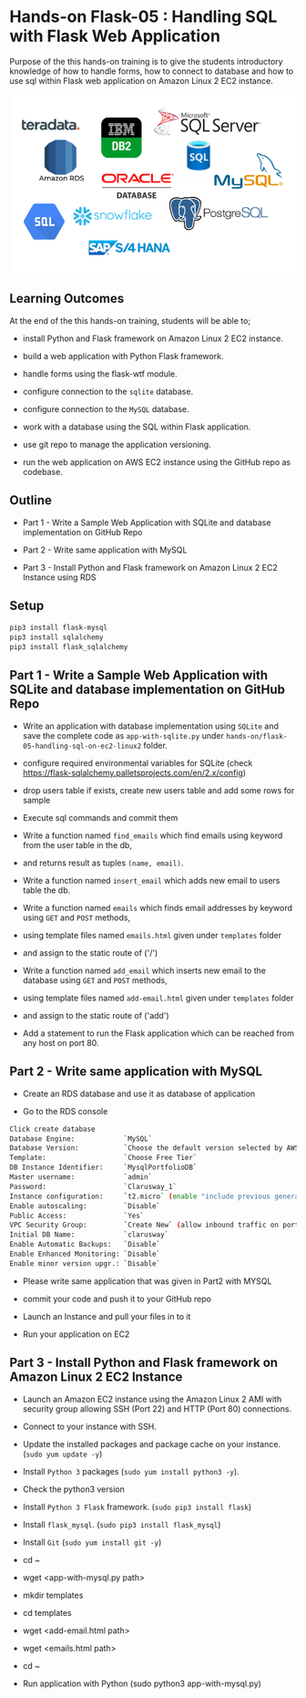 # Hands-on Flask-05 : Handling SQL with Flask Web Application

Purpose of the this hands-on training is to give the students introductory knowledge of how to handle forms, how to connect to database and how to use sql within Flask web application on Amazon Linux 2 EC2 instance. 

![Databases in Flask](./database.png)

## Learning Outcomes

At the end of the this hands-on training, students will be able to;

- install Python and Flask framework on Amazon Linux 2 EC2 instance.

- build a web application with Python Flask framework.

- handle forms using the flask-wtf module.

- configure connection to the `sqlite` database.

- configure connection to the `MySQL` database.

- work with a database using the SQL within Flask application.

- use git repo to manage the application versioning.

- run the web application on AWS EC2 instance using the GitHub repo as codebase.


## Outline

- Part 1 - Write a Sample Web Application with SQLite and database implementation on GitHub Repo

- Part 2 - Write same application with MySQL

- Part 3 - Install Python and Flask framework on Amazon Linux 2 EC2 Instance using RDS


## Setup
``` bash
pip3 install flask-mysql
pip3 install sqlalchemy
pip3 install flask_sqlalchemy
```


## Part 1 - Write a Sample Web Application with SQLite and database implementation on GitHub Repo

- Write an application with database implementation using `SQLite` and save the complete code as `app-with-sqlite.py` under `hands-on/flask-05-handling-sql-on-ec2-linux2` folder.

- configure required environmental variables for SQLite (check https://flask-sqlalchemy.palletsprojects.com/en/2.x/config)

- drop users table if exists, create new users table and add some rows for sample

- Execute sql commands and commit them

- Write a function named `find_emails` which find emails using keyword from the user table in the db,
- and returns result as tuples `(name, email)`.

- Write a function named `insert_email` which adds new email to users table the db.

- Write a function named `emails` which finds email addresses by keyword using `GET` and `POST` methods,
- using template files named `emails.html` given under `templates` folder
- and assign to the static route of ('/')

- Write a function named `add_email` which inserts new email to the database using `GET` and `POST` methods,
- using template files named `add-email.html` given under `templates` folder
- and assign to the static route of ('add')

- Add a statement to run the Flask application which can be reached from any host on port 80.

## Part 2 - Write same application with MySQL

- Create an RDS database and use it as database of application

- Go to the RDS console

```bash
Click create database
Database Engine:            `MySQL`
Database Version:           `Choose the default version selected by AWS`
Template:                   `Choose Free Tier`
DB Instance Identifier:     `MysqlPortfolioDB`
Master username:            `admin`
Password:                   `Clarusway_1`
Instance configuration:     `t2.micro` (enable "include previous generation classes")
Enable autoscaling:         `Disable`
Public Access:              `Yes`
VPC Security Group:         `Create New` (allow inbound traffic on port 3306)
Initial DB Name:            `clarusway`
Enable Automatic Backups:   `Disable`
Enable Enhanced Monitoring: `Disable`
Enable minor version upgr.: `Disable`
```

- Please write same application that was given in Part2 with MYSQL

- commit your code and push it to your GitHub repo

- Launch an Instance and pull your files in to it

- Run your application on EC2


## Part 3 - Install Python and Flask framework on Amazon Linux 2 EC2 Instance 

- Launch an Amazon EC2 instance using the Amazon Linux 2 AMI with security group allowing SSH (Port 22) and HTTP (Port 80) connections.

- Connect to your instance with SSH.

- Update the installed packages and package cache on your instance. (`sudo yum update -y`)

- Install `Python 3` packages (`sudo yum install python3 -y`).

- Check the python3 version

- Install `Python 3 Flask` framework. (`sudo pip3 install flask`)

- Install `flask_mysql`. (`sudo pip3 install flask_mysql`)

- Install `Git` (`sudo yum install git -y`)

- cd ~

- wget <app-with-mysql.py path>

- mkdir templates

- cd templates

- wget <add-email.html path>

- wget <emails.html path>

- cd ~

- Run application with Python (sudo python3 app-with-mysql.py)



